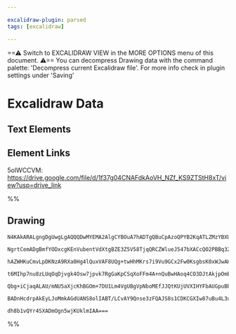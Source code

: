 ```yaml
---

excalidraw-plugin: parsed
tags: [excalidraw]

---
```

==⚠  Switch to EXCALIDRAW VIEW in the MORE OPTIONS menu of this document. ⚠== You can decompress Drawing data with the command palette: 'Decompress current Excalidraw file'. For more info check in plugin settings under 'Saving'



# Excalidraw Data

## Text Elements
## Element Links
5olWCCVM: https://drive.google.com/file/d/1f37g04CNAFdkAoVH_NZf_KS9ZTStH8xT/view?usp=drive_link

%%
## Drawing
```compressed-json
N4KAkARALgngDgUwgLgAQQQDwMYEMA2AlgCYBOuA7hADTgQBuCpAzoQPYB2KqATLZMzYBXUtiRoIACyhQ4zZAHoFAc0JRJQgEYA6bGwC2CgF7N6hbEcK4OCtptbErHALRY8RMpWdx8Q1TdIEfARcZgRmBShcZQUebQBGeISaOiCEfQQOKGZuAG1wMFAwYogSbggAVjZ8AHUAYTqANQBZFOLIWERy9M0EYmJcTWC2ksxuZwB2AAYJ7R4K/hKYcYmA

NgrtCemADgBmfYODxcgKEnVubentVdXtgBZE3Z5V58TjqQRCZWlueJ547bXACcQO2PBBq32FSBE3e1mUwzQU3ezCgpDYAGsEHVqmxSOUAMTxBDE4kjSCaXDYDHKdFCDjEHH4PHlNHWZhwXCBLLkiAAM0I+HwAGVYIj0IIPLzUeisTUzpJuHwCgI0ZiEKKYOKIJKyu86d8OOEcmh4u82JzsGplqapsiVRBacI4ABJYgm1C5AC67z55Aybu4HCEQve

hAZWHKuCmvLpDKNzA9RXa0Hg4lQuxVAF8UQg+twHhMKrs7i9Vu9GCx2Fw0KsgbsK0xWJwAHKcMTcLZ3buJW5h5gAETSUHzaD5BDC700wgZAFFghksh7ve8hHABiPiL8i3XSzwpjCgfaU0QOBjytJZPIlGRCIxtMo2GwEQhdAYFALggpiAp4nzdhMyhTHcdQtgAggAYsQGJgWwjQABIAPotgAWnyiEANLCkCKEACqivB2yYLhChmAgFAAPxCByAC8

t6MIhp7nu8zLUqOqDjvgk4Osw7jpvk7RgGaKpCSqXoFFm4A+nQuBwHAoq4CO3DJtAkjpOmEBEN8UAjAwhDkQAQlSNJxoyuL4hIBJ8tZNm6dgIjclALojvooqyti5mEqSJJIIsED2aQjnOekRnUk69JmcyFnoGyHAclymQ6X5AVBS5EGCiKYoabqW7JQ5iXBa5apygqSp5YFBUuW56qatqOV2flWSFQASsIhrGr85WpekADylrWr8dpdZV6QQZwUA

Qbg+iCjaqALAU/mNU5aXjcKhBGOm+7DU1Lm4VgUBgVpNboMEfJJQtKUjUVXIHYFbAUGpuBbmgwahhdS2FbODJgXdD0hM96BcuiVDbct6Q/cDuFpuUpm6bx6JCgAGp2QJJLs8QTE8/w8DwuwVHcsILfD1T4AAmoNFSzBUlxAqs3ZTBUdbAX5RhPvoykOvQBBCOmUzXFsuwMxJoMtTOxAJh6ECw35tIkGtG1KsekCy8QooIHA3DzSUKvNGwxAIF9gz

BADnHcdrpAkEyLJoMmkAGdUANS8olIABT/LCvAY9Qnse3zFQAJS8s1CDKCGXIw87uBu4L3u48ivAx6gfuB8L70VVk1VYn1UDVh6r34H5fpTQgwcRhbHDKBzKaZEb7Fojz7zYEQGtoPXCDvBwxfcG35pCFAp7pm3qclHYABWCDYNkwqd3Auv64bQzsab7cLVSOeMLhT74FXJSdNlaST9WvL2aiBhQ10L0hgXDqsViJsTivKZ+gYwoHznnDcMvLGhA

dh8b1vQYr4SXADmOgn5wjKUklmIAA===
```
%%
